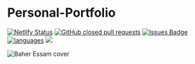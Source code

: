 # Personal-Portfolio

[![Netlify Status](https://api.netlify.com/api/v1/badges/adde94e6-335b-4571-bf3b-d1df9794364d/deploy-status)](https://app.netlify.com/sites/baher-essam/deploys)
<a href="https://github.com/Baher-essam/Personal-Portfolio/pulls?q=is%3Apr+is%3Aclosed"><img alt="GitHub closed pull requests" src="https://img.shields.io/github/issues-pr-closed/Baher-essam/Personal-Portfolio?color=red"></a>
<a href="https://github.com/Baher-essam/Personal-Portfolio/issues"><img src="https://img.shields.io/github/issues/Baher-essam/Personal-Portfolio" alt="Issues Badge"/></a>
<a href="https://github.com/Baher-essam/Personal-Portfolio/languages"><img src="https://img.shields.io/github/languages/count/Baher-essam/Personal-Portfolio" alt="languages"/></a>
<img src="https://www.code-inspector.com/project/19841/score/svg"/>

![Baher Essam cover](https://user-images.githubusercontent.com/44957599/110094258-4aebad80-7da4-11eb-8eea-16a0b87cdce7.png)
